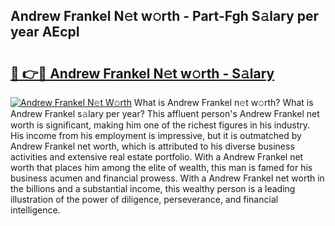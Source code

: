 ## Andrew Frankel N𝚎t w𝚘rth - Part-Fgh S𝚊lary per year AEcpI

# <h2><a href="http://gc358ug.nevu.top/?p=Andrew+Frankel">🔗 👉🔴 Andrew Frankel N𝚎t w𝚘rth - S𝚊lary</a></h2>

[![Andrew Frankel N𝚎t W𝚘rth](https://i.imgur.com/Oavwk0R.jpeg)](http://gc358ug.nevu.top/?p=Andrew+Frankel)
What is Andrew Frankel n𝚎t w𝚘rth? What is Andrew Frankel s𝚊lary per year?
This affluent person's Andrew Frankel net worth is significant, making him one of the richest figures in his industry. His income from his employment is impressive, but it is outmatched by Andrew Frankel net worth, which is attributed to his diverse business activities and extensive real estate portfolio. With a Andrew Frankel net worth that places him among the elite of wealth, this man is famed for his business acumen and financial prowess. With a Andrew Frankel net worth in the billions and a substantial income, this wealthy person is a leading illustration of the power of diligence, perseverance, and financial intelligence.
